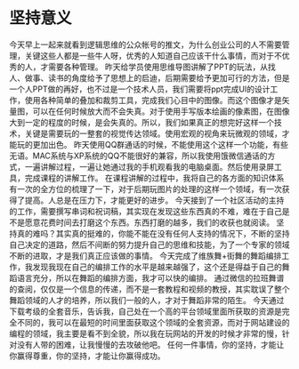 # 坚持意义

今天早上一起来就看到逻辑思维的公众帐号的推文，为什么创业公司的人不需要管理，关键这些人都是一些牛人呀，优秀的人知道自己应该干什么事情，而对于不优秀的人，才需要各种管理。
昨天给学员使用思维导图讲解了PPT的玩法，从找人、做事、读书的角度给予了思想上的启迪，后期需要给予更加可行的方法，但是一个人PPT做的再好，也不过是一个技术人员，我们需要将ppt完成UI的设计工作，使用各种简单的叠加和裁剪工具，完成我们心目中的图像。而这个图像才是矢量图，可以在任何时候放大而不会失真。对于使用手写版本绘画的像素图，在图像大到一定的程度的时候，是会失真的。所以，我们如果真正的想完好这样一个技术，关键是需要玩的一整套的视觉传达领域。使用宏观的视角来玩微观的领域，才能玩的更加出色。
昨天使用QQ群通话的时候，不能使用这个这样一个功能，有些无语。MAC系统与XP系统的QQ不能很好的兼容，所以我使用饿微信通话的方式，一遍讲解过程，一遍让她通过我的手机观看我的电脑桌面。然后使用录屏工具，完成课程的讲解工作。
在课程讲解的过程中，我将自己的各方面的知识体系有一次的全方位的梳理了一下，对于后期玩图片的处理的这样一个领域，有一次获得了提高。人总是在压力下，才能更好的进步。
今天接到了一个社区活动的主持的工作，需要撰写串词和祝词稿，其实现在发现这些东西真的不难，难在于自己是不是愿意花费时间去打磨这个东西。东西打磨的越多，我们的收获也就阅读。
坚持真的难吗？其实真的挺难的，你能不能在没有任何人支持的情况下，不断的坚持自己决定的道路，然后不间断的努力提升自己的思维和技能，为了一个专家的领域不断的进取，才是我们真正应该做的事情。
今天完成了维族舞+街舞的舞蹈编排工作，我发现我现在自己的编排工作的水平是越来越强了，这个还是得益于自己的舞蹈语言充分，所以在舞蹈的编排方面，我才可以快的编排。
通过微信的拉班舞谱的查阅，仅仅是一个信息的传递，而不是一套教程和视频的教授，其实耽误了整个舞蹈领域的人才的培养，所以我们一般的人，才对于舞蹈非常的陌生。
今天通过下载考级的全套音乐，告诉我，自己处在一个高的平台领域里面所获取的资源是完全不同的，我可以在最短的时间里面获取这个领域的全套资源，而对于网站建设的编程的领域，我主要是看不到全貌，所以我在玩网站的开发的时候才非常的慢，针对没有人带的困难，让我慢慢的去攻破他吧。
任何一件事情，你的坚持，才能让你赢得尊重，你的坚持，才能让你赢得成功。
